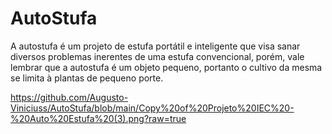 # AutoStufa
A autostufa é um projeto de estufa portátil e inteligente que visa sanar diversos problemas inerentes de uma estufa convencional, porém, vale lembrar que a autostufa é um objeto pequeno, portanto o cultivo da mesma se limita à plantas de pequeno porte.

https://github.com/Augusto-Viniciuss/AutoStufa/blob/main/Copy%20of%20Projeto%20IEC%20-%20Auto%20Estufa%20(3).png?raw=true
